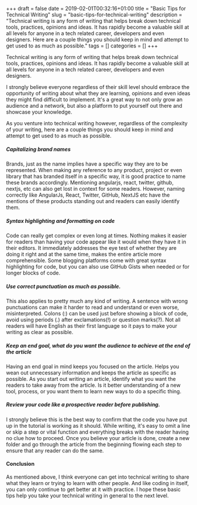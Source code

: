 +++
draft = false
date = 2019-02-01T00:32:16+01:00
title = "Basic Tips for Technical Writing"
slug = "basic-tips-for-technical-writing"
description = "Technical writing is any form of writing that helps break down technical tools, practices, opinions and ideas. It has rapidly become a valuable skill at all levels for anyone in a tech related career, developers and even designers. Here are a couple things you should keep in mind and attempt to get used to as much as possible."
tags = []
categories = []
+++

Technical writing is any form of writing that helps break down technical tools, practices, opinions and ideas. It has rapidly become a valuable skill at all levels for anyone in a tech related career, developers and even designers.

I strongly believe everyone regardless of their skill level should embrace the opportunity of writing about what they are learning, opinions and even ideas they might find difficult to implement. It's a great way to not only grow an audience and a network, but also a platform to put yourself out there and showcase your knowledge.

As you venture into technical writing however, regardless of the complexity of your writing, here are a couple things you should keep in mind and attempt to get used to as much as possible.


##### Capitalizing brand names
Brands, just as the name implies have a specific way they are to be represented. When making any reference to any product, project or even library that has branded itself in a specific way, it is good practice to name these brands accordingly. Mentioning angularjs, react, twitter, github, nextjs, etc can also get lost in context for some readers. However, naming correctly like AngularJs, React, Twitter, GitHub, NextJS etc have the mentions of these products standing out and readers can easily identify them.

##### Syntax highlighting and formatting on code
Code can really get complex or even long at times. Nothing makes it easier for readers than having your code appear like it would when they have it in their editors. It immediately addresses the eye test of whether they are doing it right and at the same time, makes the entire article more comprehensible. Some blogging platforms come with great syntax highlighting for code, but you can also use GitHub Gists when needed or for longer blocks of code.

##### Use correct punctuation as much as possible.
This also applies to pretty much any kind of writing. A sentence with wrong punctuations can make it harder to read and understand or even worse, misinterpreted. Colons (:) can be used just before showing a block of code, avoid using periods (.) after exclamations(!) or question marks(?). Not all readers will have English as their first language so it pays to make your writing as clear as possible.

##### Keep an end goal, what do you want the audience to achieve at the end of the article
Having an end goal in mind keeps you focused on the article. Helps you wean out unnecessary information and keeps the article as specific as possible. As you start out writing an article, identify what you want the readers to take away from the article. Is it better understanding of a new tool, process, or you want them to learn new ways to do a specific thing.

##### Review your code like a prospective reader before publishing.
I strongly believe this is the best way to confirm that the code you have put up in the tutorial is working as it should. While writing, it's easy to omit a line or skip a step or vital function and everything breaks with the reader having no clue how to proceed. Once you believe your article is done, create a new folder and go through the article from the beginning flowing each step to ensure that any reader can do the same.


#### Conclusion
As mentioned above, I think everyone can get into technical writing to share what they learn or trying to learn with other people. And like coding in itself, you can only continue to get better at it with practice. I hope these basic tips help you take your technical writing in general to the next level.